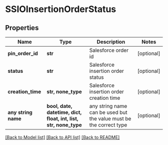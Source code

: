 # SSIOInsertionOrderStatus


## Properties
Name | Type | Description | Notes
------------ | ------------- | ------------- | -------------
**pin_order_id** | **str** | Salesforce order id | [optional] 
**status** | **str** | Salesforce insertion order status | [optional] 
**creation_time** | **str, none_type** | Salesforce insertion order creation time | [optional] 
**any string name** | **bool, date, datetime, dict, float, int, list, str, none_type** | any string name can be used but the value must be the correct type | [optional]

[[Back to Model list]](../README.md#documentation-for-models) [[Back to API list]](../README.md#documentation-for-api-endpoints) [[Back to README]](../README.md)


